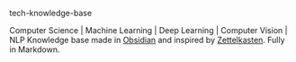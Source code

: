 
tech-knowledge-base

Computer Science | Machine Learning | Deep Learning | Computer Vision | NLP
Knowledge base made in [Obsidian](https://obsidian.md/) and inspired by [Zettelkasten](https://zettelkasten.de/overview/). 
Fully in Markdown.


